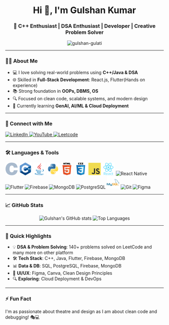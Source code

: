 <h1 align="center">Hi 👋, I'm Gulshan Kumar</h1>
<h3 align="center">🚀 C++ Enthusiast | DSA Enthusiast | Developer | Creative Problem Solver</h3>

<p align="center">
  <img src="https://komarev.com/ghpvc/?username=gulshan-gulati&label=Profile%20views&color=0e75b6&style=flat" alt="gulshan-gulati" />
</p>

---

### 👨‍💻 About Me

- 💻 I love solving real-world problems using **C++/Java & DSA**  
- 🌐 Skilled in **Full-Stack Development**: React.js, Flutter(Hands on experience)  
- 📚 Strong foundation in **OOPs, DBMS, OS**  
- 🔍 Focused on clean code, scalable systems, and modern design  
- 🌱 Currently learning **GenAI, AI/ML & Cloud Deployment**

---

### 🔗 Connect with Me

<p align="left">
  <a href="https://linkedin.com/in/gulshan-22d2004" target="_blank">
    <img src="https://raw.githubusercontent.com/rahuldkjain/github-profile-readme-generator/master/src/images/icons/Social/linked-in-alt.svg" alt="LinkedIn" height="30" width="40" />
  </a>
  <a href="https://www.youtube.com/@gulshangseries" target="_blank">
    <img src="https://raw.githubusercontent.com/rahuldkjain/github-profile-readme-generator/master/src/images/icons/Social/youtube.svg" alt="YouTube" height="30" width="40" />
  </a>
  <a href="https://leetcode.com/gulshangulati" target="_blank">
    <img src="https://raw.githubusercontent.com/rahuldkjain/github-profile-readme-generator/master/src/images/icons/Social/leet-code.svg" alt="Leetcode" height="30" width="40" />
  </a>
</p>

---

### 🛠️ Languages & Tools

<p align="left">
  <img src="https://raw.githubusercontent.com/devicons/devicon/master/icons/c/c-original.svg" alt="C" width="40" height="40"/>
  <img src="https://raw.githubusercontent.com/devicons/devicon/master/icons/cplusplus/cplusplus-original.svg" alt="C++" width="40" height="40"/>
  <img src="https://raw.githubusercontent.com/devicons/devicon/master/icons/java/java-original.svg" alt="Java" width="40" height="40"/>
  <img src="https://raw.githubusercontent.com/devicons/devicon/master/icons/python/python-original.svg" alt="Python" width="40" height="40"/>
  <img src="https://raw.githubusercontent.com/devicons/devicon/master/icons/html5/html5-original-wordmark.svg" alt="HTML5" width="40" height="40"/>
  <img src="https://raw.githubusercontent.com/devicons/devicon/master/icons/css3/css3-original-wordmark.svg" alt="CSS3" width="40" height="40"/>
  <img src="https://raw.githubusercontent.com/devicons/devicon/master/icons/javascript/javascript-original.svg" alt="JavaScript" width="40" height="40"/>
  <img src="https://raw.githubusercontent.com/devicons/devicon/master/icons/react/react-original-wordmark.svg" alt="React" width="40" height="40"/>
  <img src="https://reactnative.dev/img/header_logo.svg" alt="React Native" width="40" height="40"/>
  <img src="https://www.vectorlogo.zone/logos/flutterio/flutterio-icon.svg" alt="Flutter" width="40" height="40"/>
  <img src="https://www.vectorlogo.zone/logos/firebase/firebase-icon.svg" alt="Firebase" width="40" height="40"/>
  <img src="https://www.vectorlogo.zone/logos/mongodb/mongodb-icon.svg" alt="MongoDB" width="40" height="40"/>
  <img src="https://www.vectorlogo.zone/logos/postgresql/postgresql-icon.svg" alt="PostgreSQL" width="40" height="40"/>
  <img src="https://raw.githubusercontent.com/devicons/devicon/master/icons/mysql/mysql-original-wordmark.svg" alt="MySQL" width="40" height="40"/>
  <img src="https://www.vectorlogo.zone/logos/git-scm/git-scm-icon.svg" alt="Git" width="40" height="40"/>
  <img src="https://www.vectorlogo.zone/logos/figma/figma-icon.svg" alt="Figma" width="40" height="40"/>
</p>

---

### 📈 GitHub Stats

<p align="center">
  <img src="https://github-readme-stats.vercel.app/api?username=gulshan-gulati&show_icons=true&theme=react" alt="Gulshan's GitHub stats" />
  <img src="https://github-readme-stats.vercel.app/api/top-langs/?username=gulshan-gulati&layout=compact&theme=react" alt="Top Languages" />
</p>

---

### 🧠 Quick Highlights

- 💡 **DSA & Problem Solving**: 140+ problems solved on LeetCode and many more on other platform  
- 🛠️ **Tech Stack**: C++, Java, Flutter, Firebase, MongoDB  
- 📊 **Data & DB**: SQL, PostgreSQL, Firebase, MongoDB  
- 🎨 **UI/UX**: Figma, Canva, Clean Design Principles  
- 🔍 **Exploring**: Cloud Deployment & DevOps

---

### ⚡ Fun Fact

I'm as passionate about theatre and design as I am about clean code and debugging! 🎭💻

